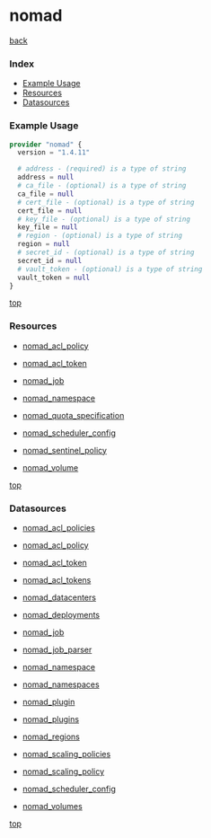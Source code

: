 # nomad

[back](../)

### Index

- [Example Usage](#example-usage)
- [Resources](#resources)
- [Datasources](#datasources)

### Example Usage

```terraform
provider "nomad" {
  version = "1.4.11"

  # address - (required) is a type of string
  address = null
  # ca_file - (optional) is a type of string
  ca_file = null
  # cert_file - (optional) is a type of string
  cert_file = null
  # key_file - (optional) is a type of string
  key_file = null
  # region - (optional) is a type of string
  region = null
  # secret_id - (optional) is a type of string
  secret_id = null
  # vault_token - (optional) is a type of string
  vault_token = null
}
```

[top](#index)

### Resources


- [nomad_acl_policy](./r/nomad_acl_policy.md)

- [nomad_acl_token](./r/nomad_acl_token.md)

- [nomad_job](./r/nomad_job.md)

- [nomad_namespace](./r/nomad_namespace.md)

- [nomad_quota_specification](./r/nomad_quota_specification.md)

- [nomad_scheduler_config](./r/nomad_scheduler_config.md)

- [nomad_sentinel_policy](./r/nomad_sentinel_policy.md)

- [nomad_volume](./r/nomad_volume.md)


[top](#index)

### Datasources


- [nomad_acl_policies](./d/nomad_acl_policies.md)

- [nomad_acl_policy](./d/nomad_acl_policy.md)

- [nomad_acl_token](./d/nomad_acl_token.md)

- [nomad_acl_tokens](./d/nomad_acl_tokens.md)

- [nomad_datacenters](./d/nomad_datacenters.md)

- [nomad_deployments](./d/nomad_deployments.md)

- [nomad_job](./d/nomad_job.md)

- [nomad_job_parser](./d/nomad_job_parser.md)

- [nomad_namespace](./d/nomad_namespace.md)

- [nomad_namespaces](./d/nomad_namespaces.md)

- [nomad_plugin](./d/nomad_plugin.md)

- [nomad_plugins](./d/nomad_plugins.md)

- [nomad_regions](./d/nomad_regions.md)

- [nomad_scaling_policies](./d/nomad_scaling_policies.md)

- [nomad_scaling_policy](./d/nomad_scaling_policy.md)

- [nomad_scheduler_config](./d/nomad_scheduler_config.md)

- [nomad_volumes](./d/nomad_volumes.md)


[top](#index)